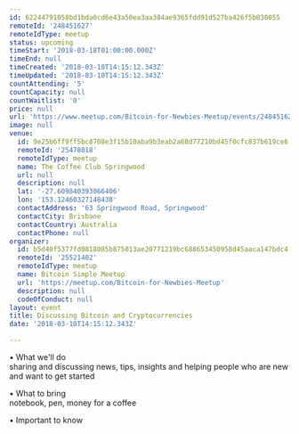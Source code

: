 ```yaml
---
id: 62244791058bd1bda0cd6e43a50ea3aa384ae9365fdd91d527ba426f5b030055
remoteId: '248451627'
remoteIdType: meetup
status: upcoming
timeStart: '2018-03-18T01:00:00.000Z'
timeEnd: null
timeCreated: '2018-03-10T14:15:12.343Z'
timeUpdated: '2018-03-10T14:15:12.343Z'
countAttending: '5'
countCapacity: null
countWaitlist: '0'
price: null
url: 'https://www.meetup.com/Bitcoin-for-Newbies-Meetup/events/248451627/'
image: null
venue:
  id: 9e25b6ff9ff5bc8708e3f15b10aba9b3eab2a68d77210bd45f0cfc837b619ce6
  remoteId: '25478018'
  remoteIdType: meetup
  name: The Coffee Club Springwood
  url: null
  description: null
  lat: '-27.609840393066406'
  lon: '153.12460327148438'
  contactAddress: '63 Springwood Road, Springwood'
  contactCity: Brisbane
  contactCountry: Australia
  contactPhone: null
organizer:
  id: b5d40f5377fd0818085b875013ae20771219bc688653450958d45aaca147bdc4
  remoteId: '25521402'
  remoteIdType: meetup
  name: Bitcoin Simple Meetup
  url: 'https://meetup.com/Bitcoin-for-Newbies-Meetup'
  description: null
  codeOfConduct: null
layout: event
title: Discussing Bitcoin and Cryptocurrencies
date: '2018-03-10T14:15:12.343Z'

---
```

<p>• What we'll do<br/>sharing and discussing news, tips, insights and helping people who are new and want to get started</p> <p>• What to bring<br/>notebook, pen, money for a coffee</p> <p>• Important to know</p>
